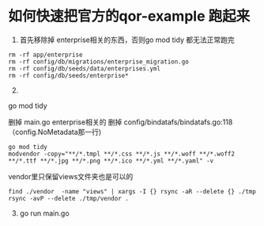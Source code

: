 # 如何快速把官方的qor-example 跑起来



1. 首先移除掉 enterprise相关的东西，否则go mod tidy 都无法正常跑完

```
rm -rf app/enterprise
rm -rf config/db/migrations/enterprise_migration.go
rm -rf config/db/seeds/data/enterprises.yml
rm -rf config/db/seeds/enterprise*
```

2.
go mod tidy

删掉 main.go enterprise相关的
删掉 config/bindatafs/bindatafs.go:118 （config.NoMetadata那一行)

```
go mod tidy
modvendor -copy="**/*.tmpl **/*.css **/*.js **/*.woff **/*.woff2 **/*.ttf **/*.jpg **/*.png **/*.ico **/*.yml **/*.yaml" -v

```

vendor里只保留views文件夹也是可以的
```
find ./vendor  -name "views" | xargs -I {} rsync -aR --delete {} ./tmp
rsync -avP --delete ./tmp/vendor .
```

3. go run main.go
